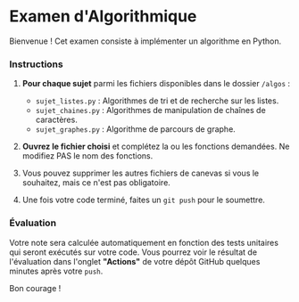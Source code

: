# Examen d'Algorithmique

Bienvenue ! Cet examen consiste à implémenter un algorithme en Python.

### Instructions

1.  **Pour chaque sujet** parmi les fichiers disponibles dans le dossier `/algos` :
    * `sujet_listes.py` : Algorithmes de tri et de recherche sur les listes.
    * `sujet_chaines.py` : Algorithmes de manipulation de chaînes de caractères.
    * `sujet_graphes.py` : Algorithme de parcours de graphe.

2.  **Ouvrez le fichier choisi** et complétez la ou les fonctions demandées. Ne modifiez PAS le nom des fonctions.

3.  Vous pouvez supprimer les autres fichiers de canevas si vous le souhaitez, mais ce n'est pas obligatoire.

4.  Une fois votre code terminé, faites un `git push` pour le soumettre.

### Évaluation

Votre note sera calculée automatiquement en fonction des tests unitaires qui seront exécutés sur votre code. Vous pourrez voir le résultat de l'évaluation dans l'onglet **"Actions"** de votre dépôt GitHub quelques minutes après votre `push`.


Bon courage !
